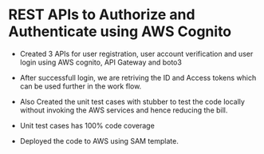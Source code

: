 # REST APIs to Authorize and Authenticate using AWS Cognito

- Created 3 APIs for user registration, user account verification and user login using AWS cognito, API Gateway and boto3

- After successfull login, we are retriving the ID and Access tokens which can be used further in the work flow.

- Also Created the unit test cases with stubber to test the code locally without invoking the AWS services and hence reducing the bill.

- Unit test cases has 100% code coverage

- Deployed the code to AWS using SAM template.

